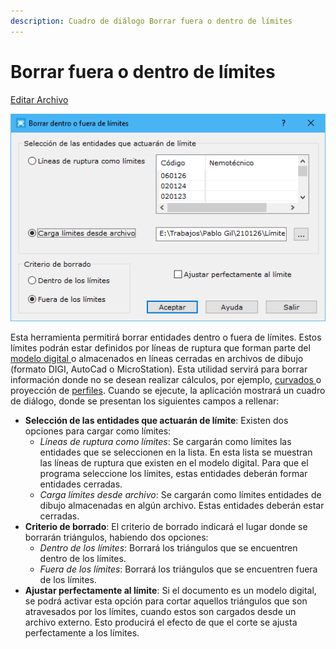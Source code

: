 ```yaml
---
description: Cuadro de diálogo Borrar fuera o dentro de límites
---
```


# Borrar fuera o dentro de límites

[Editar Archivo](../fichas-de-herramientas/ficha-de-herramientas-editar/editar-archivo.md)

![Cuadro de diálogo Borrar fuera o dentro de límites](<../../.gitbook/assets/image (80).png>)

Esta herramienta permitirá borrar entidades dentro o fuera de límites. Estos límites podrán estar definidos por líneas de ruptura que forman parte del [modelo digital ](../como.../como-triangulacion.md)o almacenados en líneas cerradas en archivos de dibujo (formato DIGI, AutoCad o MicroStation). Esta utilidad servirá para borrar información donde no se desean realizar cálculos, por ejemplo, [curvados ](../como.../como-curvado.md)o proyección de [perfiles](../como.../como-perfiles.md). Cuando se ejecute, la aplicación mostrará un cuadro de diálogo, donde se presentan los siguientes campos a rellenar:

* **Selección de las entidades que actuarán de límite**: Existen dos opciones para cargar como límites:
  * _Líneas de ruptura como límites_: Se cargarán como límites las entidades que se seleccionen en la lista. En esta lista se muestran las líneas de ruptura que existen en el modelo digital. Para que el programa seleccione los límites, estas entidades deberán formar entidades cerradas.
  * _Carga límites desde archivo_: Se cargarán como límites entidades de dibujo almacenadas en algún archivo. Estas entidades deberán estar cerradas.
* **Criterio de borrado**: El criterio de borrado indicará el lugar donde se borrarán triángulos, habiendo dos opciones:
  * _Dentro de los límites_: Borrará los triángulos que se encuentren dentro de los límites.
  * _Fuera de los límites_: Borrará los triángulos que se encuentren fuera de los límites.
* **Ajustar perfectamente al límite**: Si el documento es un modelo digital, se podrá activar esta opción para cortar aquellos triángulos que son atravesados por los límites, cuando estos son cargados desde un archivo externo. Esto producirá el efecto de que el corte se ajusta perfectamente a los límites.
